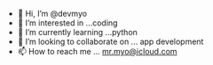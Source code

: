 - 👋 Hi, I’m @devmyo
- 👀 I’m interested in ...coding
- 🌱 I’m currently learning ...python
- 💞️ I’m looking to collaborate on ... app development
- 📫 How to reach me ... mr.myo@icloud.com

<!---
devmyo/devmyo is a ✨ special ✨ repository because its `README.md` (this file) appears on your GitHub profile.
You can click the Preview link to take a look at your changes.
--->
